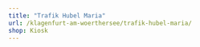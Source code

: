```yaml
---
title: "Trafik Hubel Maria"
url: /klagenfurt-am-woerthersee/trafik-hubel-maria/
shop: Kiosk
---
```

